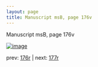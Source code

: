 ```yaml
---
layout: page
title: Manuscript msB, page 176v
---
```


Manuscript msB, page 176v

[![image](http://www.homermultitext.org/iipsrv?OBJ=IIP,1.0&FIF=/project/homer/pyramidal/deepzoom/hmt/vbbifolio/v1/vb_176v_177r.tif&WID=100&CVT=JPEG)](http://www.homermultitext.org/ict2/?urn=urn:cite2:hmt:vbbifolio.v1:vb_176v_177r)

prev:  [176r](../176r) | next:  [177r](../177r)

